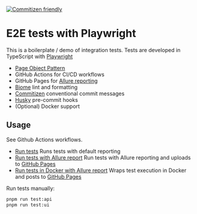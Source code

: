 [![Commitizen friendly](https://img.shields.io/badge/commitizen-friendly-brightgreen.svg)](http://commitizen.github.io/cz-cli/)

# E2E tests with Playwright

This is a boilerplate / demo of integration tests.
Tests are developed in TypeScript with [Playwright](https://playwright.dev)

- [Page Object Pattern](https://playwright.dev/docs/pom)
- GitHub Actions for CI/CD workflows
- GitHub Pages for [Allure reporting](https://todx0.github.io/ts-node-playwright-demo)
- [Biome](https://biomejs.dev/) lint and formatting
- [Commitizen](https://github.com/commitizen/cz-cli#making-your-repo-commitizen-friendly) conventional commit messages
- [Husky](https://typicode.github.io/husky/) pre-commit hooks
- (Optional) Docker support

## Usage

See Github Actions workflows.

- [Run tests](.github/workflows/run-tests.yml) Runs tests with default reporting
- [Run tests with Allure report](.github/workflows/run-tests-allure.yml) Run tests with Allure reporting and uploads to [GitHub Pages](https://todx0.github.io/ts-node-playwright-demo)
- [Run tests in Docker with Allure report](.github/workflows/run-tests-allure-docker.yml) Wraps test execution in Docker and posts to [GitHub Pages](https://todx0.github.io/ts-node-playwright-demo)


Run tests manually:

```bash
pnpm run test:api
pnpm run test:ui
```


